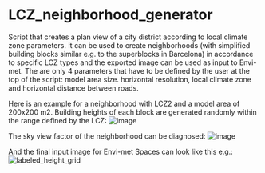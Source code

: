 # LCZ_neighborhood_generator
Script that creates a plan view of a city district according to local climate zone parameters. It can be used to create neighborhoods (with simplified building blocks similar e.g. to the superblocks in Barcelona)  in accordance to specific LCZ types and the exported image can be used as input to Envi-met.
The are only 4 parameters that have to be defined by the user at the top of the script: model area size. horizontal resolution, local climate zone and horizontal distance between roads.

Here is an example for a neighborhood with LCZ2 and a model area of 200x200 m2. Building heights of each block are generated randomly within the range defined by the LCZ:
![image](https://github.com/user-attachments/assets/ad529f11-8a76-44ce-9c56-7981bece0086)

The sky view factor of the neighborhood can be diagnosed:
![image](https://github.com/user-attachments/assets/0a79cf69-2ee5-4d29-b758-da8a2bc85313)

And the final input image for Envi-met Spaces can look like this e.g.:
![labeled_height_grid](https://github.com/user-attachments/assets/e4b22cc6-a8aa-4600-9595-726596b0474f)
